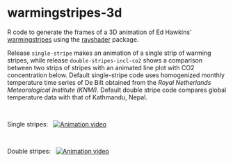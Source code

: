 # warmingstripes-3d

R code to generate the frames of a 3D animation of Ed Hawkins' [warmingstripes](https://showyourstripes.info/) using the [rayshader](https://github.com/tylermorganwall/rayshader) package.

Release `single-stripe` makes an animation of a single strip of warming stripes, while release `double-stripes-incl-co2` shows a comparison between two strips of stripes with an animated line plot with CO2 concentration below. Default single-stripe code uses homogenized monthly temperature time series of De Bilt obtained from the *Royal Netherlands Meteorological Institute (KNMI)*. Default double stripe code compares global temperature data with that of Kathmandu, Nepal.

&nbsp;


Single stripes:
&nbsp;
[![Animation video](https://img.youtube.com/vi/_O6rq3FAOws/0.jpg)](https://www.youtube.com/watch?v=_O6rq3FAOws)

&nbsp;
&nbsp;

Double stripes:
&nbsp;
[![Animation video](https://img.youtube.com/vi/FphWExHvTD4/0.jpg)](https://www.youtube.com/watch?v=FphWExHvTD4)

